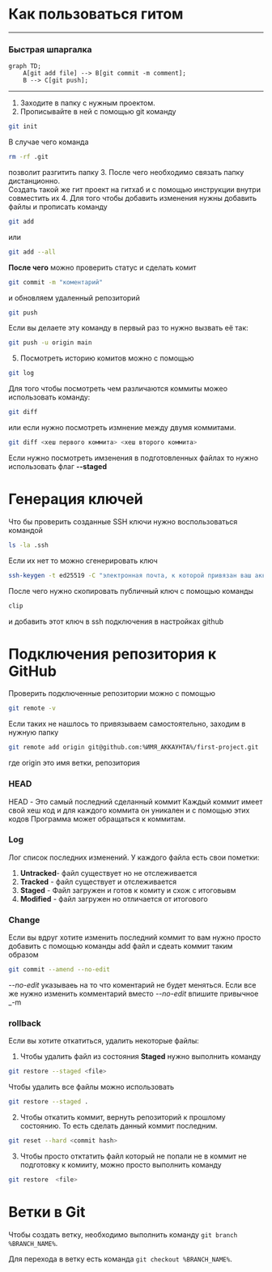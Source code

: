 # Как пользоваться гитом 

---
### Быстрая шпаргалка
```mermaid
graph TD;
	A[git add file] --> B[git commit -m comment];
	B --> C[git push];	
```
---
1. Заходите в папку с нужным проектом. 
2. Прописывайте в ней с помощью git команду
```bash
git init
```
В случае чего команда 
```bash
rm -rf .git
```  
позволит разгитить папку
3. После чего необходимо связать папку дистанционно.  
Создать такой же гит проект на гитхаб и с помощью инструкции внутри совместить их
4. Для того чтобы добавить изменения нужны добавить файлы и прописать команду 
```bash
git add
```

или 

```bash
git add --all
```

__После чего__ можно проверить статус и сделать комит
```bash
git commit -m "коментарий"
```

и обновляем удаленный репозиторий 
```bash
git push
```
Если вы делаете эту команду в первый раз то нужно вызвать её так:
```bash
git push -u origin main
```

5. Посмотреть историю комитов можно с помощью
```bash
git log
```
Для того чтобы посмотреть чем различаются коммиты можео использовать команду:
```bash
git diff 
```
или если нужно посмотреть измнение между двумя коммитами.
```bash
git diff <хеш первого коммита> <хеш второго коммита>
```
Если нужно посмотреть имзенения в подготовленных файлах то нужно использовать флаг **--staged**
# Генерация ключей

Что бы проверить созданные SSH ключи нужно воспользоваться командой
```bash
ls -la .ssh
```
Если их нет то можно сгенерировать ключ
```bash
ssh-keygen -t ed25519 -C "электронная почта, к которой привязан ваш аккаунт на GitHub"
```
После чего нужно скопировать публичный ключ с помощью команды
```bash
clip
```
и добавить этот ключ в ssh подключения в настройках github

# Подключения репозитория к GitHub 
Проверить подключенные репозитории можно с помощью 
```bash
git remote -v
```

Если таких не нашлось то привязываем самостоятельно, заходим в нужную папку
```bash
git remote add origin git@github.com:%ИМЯ_АККАУНТА%/first-project.git 
```
где origin это имя ветки, репозитория

### HEAD
HEAD - Это самый последний сделанный коммит
Каждый коммит имеет свой хеш код и для каждого коммита он уникален и с помощью этих кодов
Программа может обращаться к коммитам. 

### Log
Лог список последних изменений.
У каждого файла есть свои пометки:
1. **Untracked**- файл существует но не отслеживается 
2. **Tracked** - файл существует и отслеживается 
3. **Staged** - Файл загружен и готов к комиту и схож с итоговывм
4. **Modified** - файл загружен но отличается от итогового

### Change
Если вы вдруг хотите изменить последний коммит то вам нужно просто добавить с помощью
команды add файл и сдеать коммит таким образом
```bash
git commit --amend --no-edit
```
_--no-edit_ указываеь на то что коментарий не будет меняться. Если все же нужно изменить комментарий вместо _--no-edit_ впишите привычное _-m

### rollback
Если вы хотите откатиться, удалить некоторые файлы:
1. Чтобы удалить файл из состояния **Staged** нужно выполнить команду
```bash
git restore --staged <file>
```
Чтобы удалить все файлы можно использовать
```bash
git restore --staged .
```
2. Чтобы откатить коммит, вернуть репозиторий к прошлому состоянию. То есть сделать данный коммит последним. 
```bash
git reset --hard <commit hash>
```
3. Чтобы просто отктатить файл который  не попали не в коммит не подготовку к комииту, можно просто выполнить команду
```bash
git restore  <file>
```
# Ветки в Git 

Чтобы создать ветку, необходимо выполнить команду `git branch %BRANCH_NAME%`.

Для перехода в ветку есть команда `git checkout %BRANCH_NAME%`. 